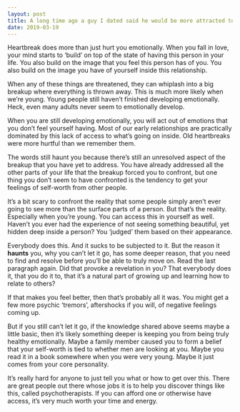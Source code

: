 ```yaml
---
layout: post
title: A long time ago a guy I dated said he would be more attracted to me if I lost weight. I kindly broke up with him and lost 15lbs. Why do those words still haunt me even though I’m in a good place in my life successfully, physically, and mentally?
date: 2019-03-19
---
```


<p>Heartbreak does more than just hurt you emotionally. When you fall in love, your mind starts to ‘build’ on top of the state of having this person in your life. You also build on the image that you feel this person has of you. You also build on the image you have of yourself inside this relationship.</p><p>When any of these things are threatened, they can whiplash into a big breakup where everything is thrown away. This is much more likely when we’re young. Young people still haven’t finished developing emotionally. Heck, even many adults never seem to emotionally develop.</p><p>When you are still developing emotionally, you will act out of emotions that you don’t feel yourself having. Most of our early relationships are practically dominated by this lack of access to what’s going on inside. Old heartbreaks were more hurtful than we remember them.</p><p>The words still haunt you because there’s still an unresolved aspect of the breakup that you have yet to address. You have already addressed all the other parts of your life that the breakup forced you to confront, but one thing you don’t seem to have confronted is the tendency to get your feelings of self-worth from other people.</p><p>It’s a bit scary to confront the reality that some people simply aren’t ever going to see more than the surface parts of a person. But that’s the reality. Especially when you’re young. You can access this in yourself as well. Haven’t you ever had the experience of not seeing something beautiful, yet hidden deep inside a person? You ‘judged’ them based on their appearance.</p><p>Everybody does this. And it sucks to be subjected to it. But the reason it <b>haunts</b> you, why you can’t let it go, has some deeper reason, that you need to find and resolve before you’ll be able to truly move on. Read the last paragraph again. Did that provoke a revelation in you? That everybody does it, that you do it to, that it’s a natural part of growing up and learning how to relate to others?</p><p>If that makes you feel better, then that’s probably all it was. You might get a few more psychic ‘tremors’, aftershocks if you will, of negative feelings coming up.</p><p>But if you still can’t let it go, if the knowledge shared above seems maybe a little basic, then it’s likely something deeper is keeping you from being truly healthy emotionally. Maybe a family member caused you to form a belief that your self-worth is tied to whether men are looking at you. Maybe you read it in a book somewhere when you were very young. Maybe it just comes from your core personality.</p><p>It’s really hard for anyone to just tell you what or how to get over this. There are great people out there whose jobs it is to help you discover things like this, called psychotherapists. If you can afford one or otherwise have access, it’s very much worth your time and energy.</p>
